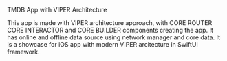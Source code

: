 TMDB App with VIPER Architecture

This app is made with VIPER architecture approach, with CORE ROUTER CORE INTERACTOR and CORE BUILDER components creating the app. It has online and offline data source using network manager and core data. It is a showcase for iOS app with modern VIPER arcitecture in SwiftUI framework.
